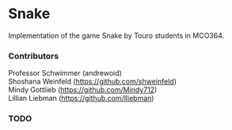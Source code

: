 # Snake
Implementation of the game Snake by Touro students in MCO364.

### Contributors

Professor Schwimmer (andrewoid)  
Shoshana Weinfeld (https://github.com/shweinfeld)   
Mindy Gottlieb (https://github.com/Mindy712)  
Lillian Liebman (https://github.com/lliebman)

### TODO
